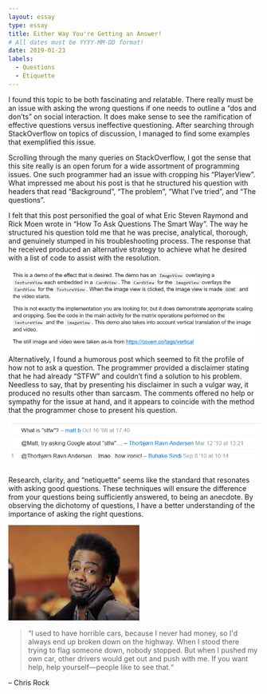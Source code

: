 ```yaml
---
layout: essay
type: essay
title: Either Way You're Getting an Answer!
# All dates must be YYYY-MM-DD format!
date: 2019-01-23
labels:
  - Questions
  - Etiquette
---
```


I found this topic to be both fascinating and relatable.  There really must be an issue with asking the wrong questions if one needs to outline a “dos and don’ts” on social interaction.  It does make sense to see the ramification of effective questions versus ineffective questioning.  After searching through StackOverflow on topics of discussion, I managed to find some examples that exemplified this issue.

Scrolling through the many queries on StackOverflow, I got the sense that this site really is an open forum for a wide assortment of programming issues.  One such programmer had an issue with cropping his “PlayerView”.  What impressed me about his post is that he structured his question with headers that read “Background”, “The problem”, “What I’ve tried”, and “The questions”.  

I felt that this post personified the goal of what Eric Steven Raymond and Rick Moen wrote in “How To Ask Questions The Smart Way”.  The way he structured his question told me that he was precise, analytical, thorough, and genuinely stumped in his troubleshooting process.  The response that he received produced an alternative strategy to achieve what he desired with a list of code to assist with the resolution.



<img class="ui medium left floated image" src="../images/Right.PNG">



Alternatively, I found a humorous post which seemed to fit the profile of how not to ask a question.  The programmer provided a disclaimer stating that he had already “STFW” and couldn’t find a solution to his problem.  Needless to say, that by presenting his disclaimer in such a vulgar way, it produced no results other than sarcasm.  The comments offered no help or sympathy for the issue at hand, and it appears to coincide with the method that the programmer chose to present his question.



<img class="ui medium left floated image" src="../images/Wrong.PNG">



Research, clarity, and “netiquette” seems like the standard that resonates with asking good questions.  These techniques will ensure the difference from your questions being sufficiently answered, to being an anecdote.  By observing the dichotomy of questions, I have a better understanding of the importance of asking the right questions.

<img class="ui medium right floated image" src="../images/ChrisRock.jpg">

<blockquote cite="http://www.oprah.com/spirit/chris-rock-interview-chris-rocks-best-advice#ixzz5dUrG1EQH
">
    <p>“I used to have horrible cars, because I never had money, so I'd always end up broken down on the highway. When I stood there trying to flag someone down, nobody stopped. But when I pushed my own car, other drivers would get out and push with me.  If you want help, help yourself—people like to see that.“</p>
</blockquote>
<footer>
  – Chris Rock
</footer>




